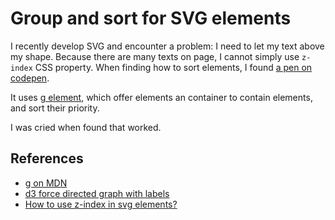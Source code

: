 # Group and sort for SVG elements

I recently develop SVG and encounter a problem: I need to let my text above my shape. Because there are many texts on page, I cannot simply use `z-index` CSS property. When finding how to sort elements, I found [a pen on codepen](https://codepen.io/aeternia/pen/qazrgQ).

It uses [g element](https://developer.mozilla.org/en-US/docs/Web/SVG/Element/g), which offer elements an container to contain elements, and sort their priority.

I was cried when found that worked.

## References

* [g on MDN](https://developer.mozilla.org/en-US/docs/Web/SVG/Element/g)
* [d3 force directed graph with labels](https://codepen.io/aeternia/pen/qazrgQ)
* [How to use z-index in svg elements?](https://stackoverflow.com/questions/17786618/how-to-use-z-index-in-svg-elements)
